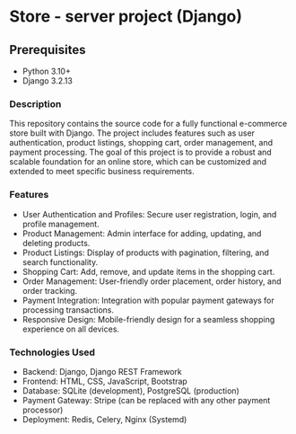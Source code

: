 # Store - server project (Django)
## Prerequisites

- Python 3.10+
- Django 3.2.13

### Description

This repository contains the source code for a fully functional e-commerce store built with Django. The project includes features such as user authentication, product listings, shopping cart, order management, and payment processing. The goal of this project is to provide a robust and scalable foundation for an online store, which can be customized and extended to meet specific business requirements.

### Features
- User Authentication and Profiles: Secure user registration, login, and profile management.
- Product Management: Admin interface for adding, updating, and deleting products.
- Product Listings: Display of products with pagination, filtering, and search functionality.
- Shopping Cart: Add, remove, and update items in the shopping cart.
- Order Management: User-friendly order placement, order history, and order tracking.
- Payment Integration: Integration with popular payment gateways for processing transactions.
- Responsive Design: Mobile-friendly design for a seamless shopping experience on all devices.

### Technologies Used
- Backend: Django, Django REST Framework
- Frontend: HTML, CSS, JavaScript, Bootstrap
- Database: SQLite (development), PostgreSQL (production)
- Payment Gateway: Stripe (can be replaced with any other payment processor)
- Deployment: Redis, Celery, Nginx (Systemd)